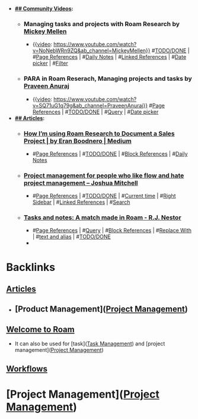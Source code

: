 - **[## Community Videos](<## Community Videos.md>):**
    - ### Managing tasks and projects with Roam Research by [Mickey Mellen](<Mickey Mellen.md>)
      
        - {{[video](<video.md>): https://www.youtube.com/watch?v=NoNebWRn9ZQ&ab_channel=MickeyMellen}}
          #[TODO/DONE](<TODO/DONE.md>) | #[Page References](<Page References.md>) | #[Daily Notes](<Daily Notes.md>) | #[Linked References](<Linked References.md>) | #[Date picker](<Date picker.md>) | #[Filter](<Filter.md>) 
    - ### PARA in Roam Reserach, Managing projects and tasks by [Praveen Anuraj](<Praveen Anuraj.md>)
      
        - {{[video](<video.md>): https://www.youtube.com/watch?v=SQ71uG1q79g&ab_channel=PraveenAnuraj}}
          #[Page References](<Page References.md>) | #[TODO/DONE](<TODO/DONE.md>) | #[Query](<Query.md>) | #[Date picker](<Date picker.md>) 
- **[## Articles](<## Articles.md>):**
    - ### [How I’m using Roam Research to Document a Sales Project | by Eran Boodnero | Medium](https://medium.com/@eboodnero/how-i-became-a-productivity-power-house-9da20ba728c0)
        - #[Page References](<Page References.md>) | #[TODO/DONE](<TODO/DONE.md>) | #[Block References](<Block References.md>) | #[Daily Notes](<Daily Notes.md>) 
    - ### [Project management for people who like flow and hate project management – Joshua Mitchell](https://lelon.io/blog/roam-research-project-management)
        - #[Page References](<Page References.md>) | #[TODO/DONE](<TODO/DONE.md>) | #[Current time](<Current time.md>) | #[Right Sidebar](<Right Sidebar.md>) | #[Linked References](<Linked References.md>) | #[Search](<Search.md>) 
    - ### [Tasks and notes: A match made in Roam - R.J. Nestor](https://rjnestor.com/home/tasks-and-notes-a-match-made-in-roam/)
        - #[Page References](<Page References.md>) | #[Query](<Query.md>) | #[Block References](<Block References.md>) | #[Replace With](<Replace With.md>) |  #[text and alias](<text and alias.md>) | #[TODO/DONE](<TODO/DONE.md>)
        - 

# Backlinks
## [Articles](<Articles.md>)
- ## [Product Management]([Project Management](<Project Management.md>))

## [Welcome to Roam](<Welcome to Roam.md>)
- It can also be used for [task]([Task Management](<Task Management.md>)) and [project management]([Project Management](<Project Management.md>))

## [Workflows](<Workflows.md>)
# [Project Management]([Project Management](<Project Management.md>))


